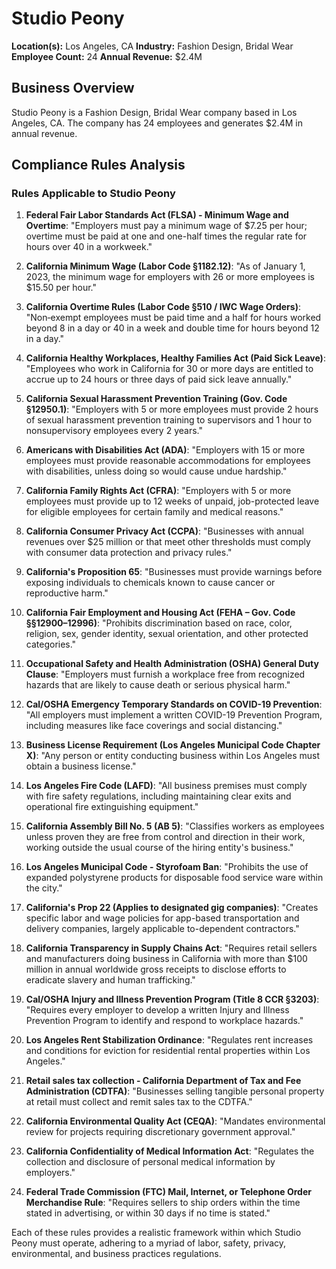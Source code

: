 # Studio Peony

**Location(s):** Los Angeles, CA
**Industry:** Fashion Design, Bridal Wear
**Employee Count:** 24
**Annual Revenue:** $2.4M

## Business Overview

Studio Peony is a Fashion Design, Bridal Wear company based in Los Angeles, CA. The company has 24 employees and generates $2.4M in annual revenue.



## Compliance Rules Analysis

### Rules Applicable to Studio Peony

1. **Federal Fair Labor Standards Act (FLSA) - Minimum Wage and Overtime**:
   "Employers must pay a minimum wage of $7.25 per hour; overtime must be paid at one and one-half times the regular rate for hours over 40 in a workweek."

2. **California Minimum Wage (Labor Code §1182.12)**:
   "As of January 1, 2023, the minimum wage for employers with 26 or more employees is $15.50 per hour."

3. **California Overtime Rules (Labor Code §510 / IWC Wage Orders)**:
   "Non‑exempt employees must be paid time and a half for hours worked beyond 8 in a day or 40 in a week and double time for hours beyond 12 in a day."

4. **California Healthy Workplaces, Healthy Families Act (Paid Sick Leave)**:
   "Employees who work in California for 30 or more days are entitled to accrue up to 24 hours or three days of paid sick leave annually."

5. **California Sexual Harassment Prevention Training (Gov. Code §12950.1)**:
   "Employers with 5 or more employees must provide 2 hours of sexual harassment prevention training to supervisors and 1 hour to nonsupervisory employees every 2 years."

6. **Americans with Disabilities Act (ADA)**:
   "Employers with 15 or more employees must provide reasonable accommodations for employees with disabilities, unless doing so would cause undue hardship."

7. **California Family Rights Act (CFRA)**:
   "Employers with 5 or more employees must provide up to 12 weeks of unpaid, job-protected leave for eligible employees for certain family and medical reasons."

8. **California Consumer Privacy Act (CCPA)**:
   "Businesses with annual revenues over $25 million or that meet other thresholds must comply with consumer data protection and privacy rules."

9. **California's Proposition 65**:
   "Businesses must provide warnings before exposing individuals to chemicals known to cause cancer or reproductive harm."

10. **California Fair Employment and Housing Act (FEHA – Gov. Code §§12900–12996)**:
    "Prohibits discrimination based on race, color, religion, sex, gender identity, sexual orientation, and other protected categories."

11. **Occupational Safety and Health Administration (OSHA) General Duty Clause**:
    "Employers must furnish a workplace free from recognized hazards that are likely to cause death or serious physical harm."

12. **Cal/OSHA Emergency Temporary Standards on COVID-19 Prevention**:
    "All employers must implement a written COVID-19 Prevention Program, including measures like face coverings and social distancing."

13. **Business License Requirement (Los Angeles Municipal Code Chapter X)**:
    "Any person or entity conducting business within Los Angeles must obtain a business license."

14. **Los Angeles Fire Code (LAFD)**:
    "All business premises must comply with fire safety regulations, including maintaining clear exits and operational fire extinguishing equipment."

15. **California Assembly Bill No. 5 (AB 5)**:
    "Classifies workers as employees unless proven they are free from control and direction in their work, working outside the usual course of the hiring entity's business."

16. **Los Angeles Municipal Code - Styrofoam Ban**:
    "Prohibits the use of expanded polystyrene products for disposable food service ware within the city."

17. **California's Prop 22 (Applies to designated gig companies)**:
    "Creates specific labor and wage policies for app-based transportation and delivery companies, largely applicable to-dependent contractors."

18. **California Transparency in Supply Chains Act**:
    "Requires retail sellers and manufacturers doing business in California with more than $100 million in annual worldwide gross receipts to disclose efforts to eradicate slavery and human trafficking."

19. **Cal/OSHA Injury and Illness Prevention Program (Title 8 CCR §3203)**:
    "Requires every employer to develop a written Injury and Illness Prevention Program to identify and respond to workplace hazards."

20. **Los Angeles Rent Stabilization Ordinance**:
    "Regulates rent increases and conditions for eviction for residential rental properties within Los Angeles."

21. **Retail sales tax collection - California Department of Tax and Fee Administration (CDTFA)**:
    "Businesses selling tangible personal property at retail must collect and remit sales tax to the CDTFA."

22. **California Environmental Quality Act (CEQA)**:
    "Mandates environmental review for projects requiring discretionary government approval."

23. **California Confidentiality of Medical Information Act**:
    "Regulates the collection and disclosure of personal medical information by employers."

24. **Federal Trade Commission (FTC) Mail, Internet, or Telephone Order Merchandise Rule**:
    "Requires sellers to ship orders within the time stated in advertising, or within 30 days if no time is stated."

Each of these rules provides a realistic framework within which Studio Peony must operate, adhering to a myriad of labor, safety, privacy, environmental, and business practices regulations.
